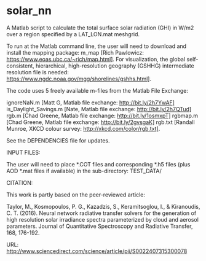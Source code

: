 # solar_nn

A Matlab script to calculate the total surface solar radiation (GHI) in W/m2
over a region specified by a LAT_LON.mat meshgrid.

To run at the Matlab command line, the user will need to download and install
the mapping package: m_map [Rich Pawlowicz: https://www.eoas.ubc.ca/~rich/map.html].
For visualization, the global self-consistent, hierarchical, high-resolution
geography (GSHHG) intermediate resolution file is needed: https://www.ngdc.noaa.gov/mgg/shorelines/gshhs.html].

The code uses 5 freely available m-files from the Matlab File Exchange:

  ignoreNaN.m [Matt G, Matlab file exchange: http://bit.ly/2h7YwAF]
  is_Daylight_Savings.m [Nate, Matlab file exchange: http://bit.ly/2h7QTud]
  rgb.m [Chad Greene, Matlab file exchange: http://bit.ly/1osmxpT]
  rgbmap.m [Chad Greene, Matlab file exchange: http://bit.ly/2gvsgaK]
  rgb.txt [Randall Munroe, XKCD colour survey: http://xkcd.com/color/rgb.txt].

See the DEPENDENCIES file for updates.

INPUT FILES:

The user will need to place *.COT files and corresponding *.h5 files
(plus AOD *.mat files if available) in the sub-directory: TEST_DATA/

CITATION:

This work is partly based on the peer-reviewed article:

Taylor, M., Kosmopoulos, P. G., Kazadzis, S., Keramitsoglou, I., & Kiranoudis, C. T. (2016). Neural network radiative transfer solvers for the generation of high resolution solar irradiance spectra parameterized by cloud and aerosol parameters. Journal of Quantitative Spectroscopy and Radiative Transfer, 168, 176-192.

URL: http://www.sciencedirect.com/science/article/pii/S0022407315300078
